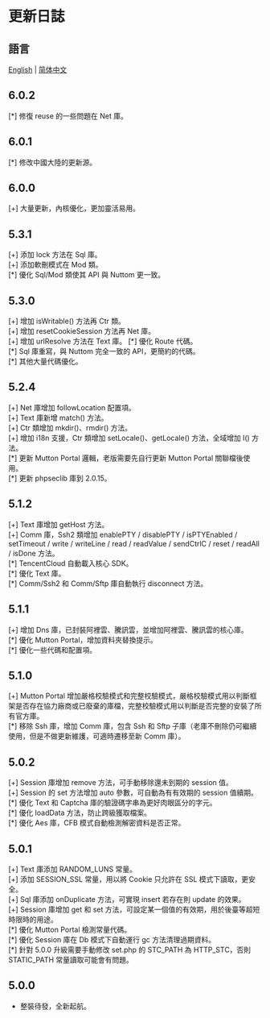 # 更新日誌

## 語言

[English](./CHANGELOG.md) | [简体中文](./CHANGELOG.zh-CN.md)

## 6.0.2

[\*] 修復 reuse 的一些問題在 Net 庫。

## 6.0.1

[\*] 修改中國大陸的更新源。

## 6.0.0

[+] 大量更新，內核優化，更加靈活易用。

## 5.3.1

[+] 添加 lock 方法在 Sql 庫。  
[+] 添加軟刪模式在 Mod 類。  
[\*] 優化 Sql/Mod 類使其 API 與 Nuttom 更一致。

## 5.3.0

[+] 增加 isWritable() 方法再 Ctr 類。  
[+] 增加 resetCookieSession 方法再 Net 庫。  
[+] 增加 urlResolve 方法在 Text 庫。 
[\*] 優化 Route 代碼。  
[\*] Sql 庫重寫，與 Nuttom 完全一致的 API，更簡約的代碼。  
[\*] 其他大量代碼優化。

## 5.2.4

[+] Net 庫增加 followLocation 配置項。  
[+] Text 庫新增 match() 方法。  
[+] Ctr 類增加 mkdir()、rmdir() 方法。  
[+] 增加 i18n 支援，Ctr 類增加 setLocale()、getLocale() 方法，全域增加 l() 方法。  
[\*] 更新 Mutton Portal 邏輯，老版需要先自行更新 Mutton Portal 關聯檔後使用。  
[\*] 更新 phpseclib 庫到 2.0.15。

## 5.1.2

[+] Text 庫增加 getHost 方法。  
[+] Comm 庫，Ssh2 類增加 enablePTY / disablePTY / isPTYEnabled / setTimeout / write / writeLine / read / readValue / sendCtrlC / reset / readAll / isDone 方法。  
[\*] TencentCloud 自動載入核心 SDK。  
[\*] 優化 Text 庫。  
[\*] Comm/Ssh2 和 Comm/Sftp 庫自動執行 disconnect 方法。

## 5.1.1

[+] 增加 Dns 庫，已封裝阿裡雲、騰訊雲，並增加阿裡雲、騰訊雲的核心庫。  
[\*] 優化 Mutton Portal，增加資料夾替換提示。  
[\*] 優化一些代碼和配置項。

## 5.1.0

[+] Mutton Portal 增加嚴格校驗模式和完整校驗模式，嚴格校驗模式用以判斷框架是否存在協力廠商或已廢棄的庫檔，完整校驗模式用以判斷是否完整的安裝了所有官方庫。  
[\*] 移除 Ssh 庫，增加 Comm 庫，包含 Ssh 和 Sftp 子庫（老庫不刪除仍可繼續使用，但是不做更新維護，可適時遷移至新 Comm 庫）。

## 5.0.2

[+] Session 庫增加 remove 方法，可手動移除還未到期的 session 值。  
[+] Session 的 set 方法增加 auto 參數，可自動為有有效期的 session 值續期。  
[\*] 優化 Text 和 Captcha 庫的驗證碼字串為更好肉眼區分的字元。  
[\*] 優化 loadData 方法，防止跨級獲取檔案。  
[\*] 優化 Aes 庫，CFB 模式自動檢測解密資料是否正常。

## 5.0.1

[+] Text 庫添加 RANDOM_LUNS 常量。  
[+] 添加 SESSION_SSL 常量，用以將 Cookie 只允許在 SSL 模式下讀取，更安全。  
[+] Sql 庫添加 onDuplicate 方法，可實現 insert 若存在則 update 的效果。  
[+] Session 庫增加 get 和 set 方法，可設定某一個值的有效期，用於後臺等超短時限時的用途。  
[\*] 優化 Mutton Portal 檢測常量代碼。  
[\*] 優化 Session 庫在 Db 模式下自動運行 gc 方法清理過期資料。  
[\*] 針對 5.0.0 升級需要手動修改 set.php 的 STC_PATH 為 HTTP_STC，否則 STATIC_PATH 常量讀取可能會有問題。

## 5.0.0

- 整裝待發，全新起航。